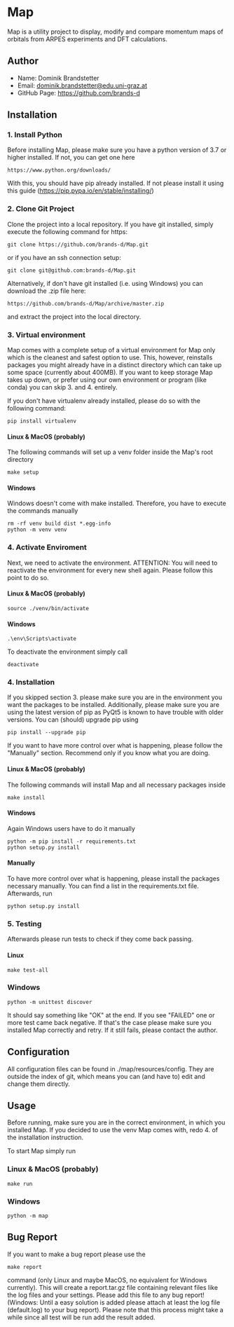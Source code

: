 # Map
Map is a utility project to display, modify and compare momentum maps of
orbitals from ARPES experiments and DFT calculations.


## Author

- Name: Dominik Brandstetter
- Email: dominik.brandstetter@edu.uni-graz.at
- GitHub Page: https://github.com/brands-d


## Installation

### 1. Install Python
Before installing Map, please make sure you have a python version of 3.7
or higher installed. If not, you can get one here

    https://www.python.org/downloads/

With this, you should have pip already installed. If not please install
it using this guide (https://pip.pypa.io/en/stable/installing/)

### 2. Clone Git Project
Clone the project into a local repository. If you have git installed,
simply execute the following command for https:

    git clone https://github.com/brands-d/Map.git

or if you have an ssh connection setup:

    git clone git@github.com:brands-d/Map.git

Alternatively, if don't have git installed (i.e. using Windows) you can
download the .zip file here:

    https://github.com/brands-d/Map/archive/master.zip
    
and extract the project into the local directory.

### 3. Virtual environment
Map comes with a complete setup of a virtual environment for Map only
which is the cleanest and safest option to use. This, however,
reinstalls packages you might already have in a distinct directory
which can take up some space (currently about 400MB).
If you want to keep storage Map takes up down, or prefer using our own
environment or program (like conda) you can skip 3. and 4. entirely.

If you don't have virtualenv already installed, please do so with the
following command:

    pip install virtualenv

#### Linux & MacOS (probably)
The following commands will set up a venv folder inside the Map's root
directory
    
    make setup

#### Windows
Windows doesn't come with make installed. Therefore, you have to execute
the commands manually

    rm -rf venv build dist *.egg-info
    python -m venv venv

### 4. Activate Enviroment
Next, we need to activate the environment. ATTENTION: You will need to
reactivate the environment for every new shell again. Please follow this
point to do so.

#### Linux & MacOS (probably)

    source ./venv/bin/activate
    
#### Windows

    .\env\Scripts\activate

To deactivate the environment simply call

    deactivate
    
### 4. Installation

If you skipped section 3. please make sure you are in the environment
you want the packages to be installed. Additionally, please make sure
you are using the latest version of pip as PyQt5 is known to have
trouble with older versions. You can (should) upgrade pip using

    pip install --upgrade pip

If you want to have more control over what is happening, please
follow the "Manually" section. Recommend only if you know what
you are doing.

#### Linux & MacOS (probably)
The following commands will install Map and all necessary packages
inside
    
    make install

#### Windows
Again Windows users have to do it manually

    python -m pip install -r requirements.txt
    python setup.py install

#### Manually

To have more control over what is happening, please install the
packages necessary manually. You can find a list in the
requirements.txt file. Afterwards, run

    python setup.py install
    
### 5. Testing

Afterwards please run tests to check if they come back passing.

#### Linux

    make test-all

### Windows

    python -m unittest discover


It should say something like "OK" at the end. If you see "FAILED"
one or more test came back negative. If that's the case please make
sure you installed Map correctly and retry. If it still fails, please
contact the author.

## Configuration

All configuration files can be found in ./map/resources/config. They are
outside the index of git, which means you can (and have to) edit and
change them directly.

## Usage

Before running, make sure you are in the correct environment, in which
you installed Map. If you decided to use the venv Map comes with, redo
4. of the installation instruction.

To start Map simply run

### Linux & MacOS (probably)
    
    make run
    
### Windows

    python -m map

## Bug Report

If you want to make a bug report please use the

    make report

command (only Linux and maybe MacOS, no equivalent for Windows
currently). This will create a report.tar.gz file containing relevant
files like the log files and your settings. Please add this file to any
bug report! (Windows: Until a easy solution is added please attach at
least the log file (default.log) to your bug report).
Please note that this process might take a while since all test will be
run add the result added. 